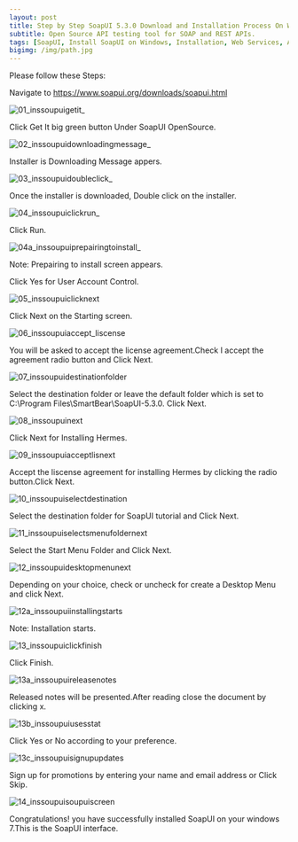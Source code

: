 ```yaml
---
layout: post
title: Step by Step SoapUI 5.3.0 Download and Installation Process On Windows 7
subtitle: Open Source API testing tool for SOAP and REST APIs.
tags: [SoapUI, Install SoapUI on Windows, Installation, Web Services, API ]
bigimg: /img/path.jpg
---
```


Please follow these Steps:

Navigate to https://www.soapui.org/downloads/soapui.html

   ![01_inssoupuigetit_](https://cloud.githubusercontent.com/assets/10678180/22627757/083d362c-eb8e-11e6-83a5-2d0487d204e4.png)

Click Get It big green button Under SoapUI OpenSource.

   ![02_inssoupuidownloadingmessage_](https://cloud.githubusercontent.com/assets/10678180/22627756/083cd4b6-eb8e-11e6-81b5-d0092643a683.png)

Installer is Downloading Message appers.

   ![03_inssoupuidoubleclick_](https://cloud.githubusercontent.com/assets/10678180/22627758/083e5bba-eb8e-11e6-9807-e71c0610393e.png)

Once the installer is downloaded, Double click on the installer.

   ![04_inssoupuiclickrun_](https://cloud.githubusercontent.com/assets/10678180/22627760/083ec46a-eb8e-11e6-9fc7-a296653daf44.png)

Click Run.

   ![04a_inssoupuiprepairingtoinstall_](https://cloud.githubusercontent.com/assets/10678180/22627759/083e67cc-eb8e-11e6-9539-78bbc2109c3c.png)

Note: Prepairing to install screen appears.

Click Yes for User Account Control.

   ![05_inssoupuiclicknext](https://cloud.githubusercontent.com/assets/10678180/22627761/083fc82e-eb8e-11e6-8816-3ceda08fa7fa.png)

Click Next on the Starting screen.

   ![06_inssoupuiaccept_liscense](https://cloud.githubusercontent.com/assets/10678180/22627763/084c50e4-eb8e-11e6-8a2e-9ec79b7c08b6.png)

You will be asked to accept the license agreement.Check I accept the agreement radio button and Click Next.

   ![07_inssoupuidestinationfolder](https://cloud.githubusercontent.com/assets/10678180/22627762/084c45ae-eb8e-11e6-976f-4d819ddfa7e2.png)

Select the destination folder or leave the default folder which is set to C:\Program Files\SmartBear\SoapUI-5.3.0. Click Next.

   ![08_inssoupuinext](https://cloud.githubusercontent.com/assets/10678180/22627765/084ccac4-eb8e-11e6-86f4-992cb9db1d47.png)

Click Next for Installing Hermes.

   ![09_inssoupuiacceptlisnext](https://cloud.githubusercontent.com/assets/10678180/22627764/084cc90c-eb8e-11e6-9d67-9a8e04df7a29.png)

Accept the liscense agreement for installing Hermes by clicking the radio button.Click Next.

   ![10_inssoupuiselectdestination](https://cloud.githubusercontent.com/assets/10678180/22627766/084d4f1c-eb8e-11e6-8536-5feb5992f292.png)

Select the destination folder for SoapUI tutorial and Click Next.

   ![11_inssoupuiselectsmenufoldernext](https://cloud.githubusercontent.com/assets/10678180/22627767/084d9ad0-eb8e-11e6-8c4e-08971d255793.png)

Select the Start Menu Folder and Click Next.

   ![12_inssoupuidesktopmenunext](https://cloud.githubusercontent.com/assets/10678180/22627769/085baf3a-eb8e-11e6-96cc-dc4ae7f4fa6c.png)

Depending on your choice, check or uncheck for create a Desktop Menu and click Next.

   ![12a_inssoupuiinstallingstarts](https://cloud.githubusercontent.com/assets/10678180/22627768/085b9ea0-eb8e-11e6-8525-85dd954e869e.png)

Note: Installation starts.

   ![13_inssoupuiclickfinish](https://cloud.githubusercontent.com/assets/10678180/22627770/085ca782-eb8e-11e6-9c15-be4f581590fc.png)

Click Finish.

   ![13a_inssoupuireleasenotes](https://cloud.githubusercontent.com/assets/10678180/22627771/085d1ee2-eb8e-11e6-87ae-1359cccb1ca7.png)

Released notes will be presented.After reading close the document by clicking x.

   ![13b_inssoupuiusesstat](https://cloud.githubusercontent.com/assets/10678180/22627772/085dd512-eb8e-11e6-81df-ef15e4374514.png)
  
Click Yes or No according to your preference.

   ![13c_inssoupuisignupupdates](https://cloud.githubusercontent.com/assets/10678180/22627773/085dfa9c-eb8e-11e6-8273-85f3de64aae5.png)
   
Sign up for promotions by entering your name and email address or Click Skip.

   ![14_inssoupuisoupuiscreen](https://cloud.githubusercontent.com/assets/10678180/22627774/0869f216-eb8e-11e6-8dc9-4b20b2b89689.png)

Congratulations! you have successfully installed SoapUI on your windows 7.This is the SoapUI interface.
